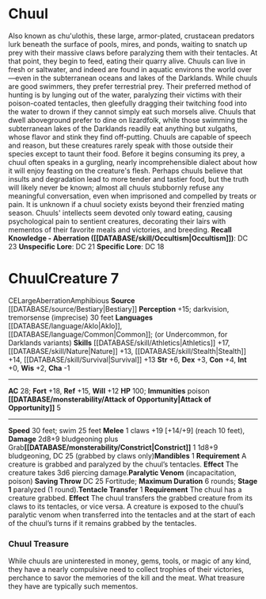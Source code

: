 ﻿---
ac: '28'
alignment: CE
all_resistance: null
burrow_speed: null
charisma: '-1'
climb_speed: null
constitution: '+4'
creature_ability:
- Attack of Opportunity
- Constrict
- Mandibles
- Paralytic Venom
- Tentacle Transfer
creature_family: null
dexterity: '+3'
element: null
fly_speed: null
fortitude: '+18'
hardness: null
hp: '100'
id: '81'
immunity:
- '[[DATABASE/trait/Poison|poison]]'
intelligence: '+0'
land_speed: '30'
language:
- '[[DATABASE/language/Aklo|Aklo]]'
- '[[DATABASE/language/Common|Common]] ; (or Undercommon'
- for Darklands variants)
level: '7'
max_speed: '30'
name: Chuul
perception: '+15'
rarity: Common
reflex: '+15'
resistance: null
rus_type_level: null
school: null
sense:
- darkvision
- tremorsense (imprecise) 30 feet
size: Large
skill:
- '[[DATABASE/skill/Athletics|Athletics]] +17'
- '[[DATABASE/skill/Nature|Nature]] +13'
- '[[DATABASE/skill/Stealth|Stealth]] +14'
- '[[DATABASE/skill/Survival|Survival]] +13'
source: '[[DATABASE/source/Bestiary|Bestiary]]'
speed:
- 30 feet; swim 25 feet
spell: null
strength: '+6'
strength_req: '6'
strongest_save:
- Fortitude
swim_speed: '25'
trait:
- '[[DATABASE/trait/Aberration|Aberration]]'
- '[[DATABASE/trait/Amphibious|Amphibious]]'
type: Creature
vision: Darkvision
weakest_save:
- Will
weakness: null
will: '+12'
wisdom: '+2'

---
# Chuul

Also known as chu'ulothis, these large, armor-plated, crustacean predators lurk beneath the surface of pools, mires, and ponds, waiting to snatch up prey with their massive claws before paralyzing them with their tentacles. At that point, they begin to feed, eating their quarry alive.
 Chuuls can live in fresh or saltwater, and indeed are found in aquatic environs the world over—even in the subterranean oceans and lakes of the Darklands. While chuuls are good swimmers, they prefer terrestrial prey. Their preferred method of hunting is by lunging out of the water, paralyzing their victims with their poison-coated tentacles, then gleefully dragging their twitching food into the water to drown if they cannot simply eat such morsels alive. Chuuls that dwell aboveground prefer to dine on lizardfolk, while those swimming the subterranean lakes of the Darklands readily eat anything but xulgaths, whose flavor and stink they find off-putting.
 Chuuls are capable of speech and reason, but these creatures rarely speak with those outside their species except to taunt their food. Before it begins consuming its prey, a chuul often speaks in a gurgling, nearly incomprehensible dialect about how it will enjoy feasting on the creature's flesh. Perhaps chuuls believe that insults and degradation lead to more tender and tastier food, but the truth will likely never be known; almost all chuuls stubbornly refuse any meaningful conversation, even when imprisoned and compelled by treats or pain.
 It is unknown if a chuul society exists beyond their frenzied mating season. Chuuls' intellects seem devoted only toward eating, causing psychological pain to sentient creatures, decorating their lairs with mementos of their favorite meals and victories, and breeding.
**Recall Knowledge - Aberration ([[DATABASE/skill/Occultism|Occultism]])**: DC 23
**Unspecific Lore**: DC 21
**Specific Lore**: DC 18

# Chuul<span class="item-type">Creature 7</span>

<span class="trait-alignment item-trait">CE</span><span class="trait-size item-trait">Large</span><span class="item-trait">Aberration</span><span class="item-trait">Amphibious</span>
**Source** [[DATABASE/source/Bestiary|Bestiary]]
**Perception** +15; darkvision, tremorsense (imprecise) 30 feet
**Languages** [[DATABASE/language/Aklo|Aklo]], [[DATABASE/language/Common|Common]]; (or Undercommon, for Darklands variants)
**Skills** [[DATABASE/skill/Athletics|Athletics]] +17, [[DATABASE/skill/Nature|Nature]] +13, [[DATABASE/skill/Stealth|Stealth]] +14, [[DATABASE/skill/Survival|Survival]] +13
**Str** +6, **Dex** +3, **Con** +4, **Int** +0, **Wis** +2, **Cha** -1

---
**AC** 28; **Fort** +18, **Ref** +15, **Will** +12
**HP** 100; **Immunities** poison
<span class="in-box-ability">**[[DATABASE/monsterability/Attack of Opportunity|Attack of Opportunity]]** <span class="action-icon">5</span> </span>

---
**Speed** 30 feet; swim 25 feet
<span class="in-box-ability">**Melee** <span class="action-icon">1</span> claws +19 [+14/+9] (reach 10 feet), **Damage** 2d8+9 bludgeoning plus Grab</span><span class="in-box-ability">**[[DATABASE/monsterability/Constrict|Constrict]]** <span class="action-icon">1</span> 1d8+9 bludgeoning, DC 25 (grabbed by claws only)</span><span class="in-box-ability">**Mandibles** <span class="action-icon">1</span> **Requirement** A creature is grabbed and paralyzed by the chuul’s tentacles. **Effect** The creature takes 3d6 piercing damage.</span><span class="in-box-ability">**Paralytic Venom** (incapacitation, poison) **Saving Throw** DC 25 Fortitude; **Maximum Duration** 6 rounds; **Stage 1** paralyzed (1 round).</span><span class="in-box-ability">**Tentacle Transfer** <span class="action-icon">1</span> **Requirement** The chuul has a creature grabbed. **Effect** The chuul transfers the grabbed creature from its claws to its tentacles, or vice versa. A creature is exposed to the chuul’s paralytic venom when transferred into the tentacles and at the start of each of the chuul’s turns if it remains grabbed by the tentacles.</span>

###  Chuul Treasure

While chuuls are uninterested in money, gems, tools, or magic of any kind, they have a nearly compulsive need to collect trophies of their victories, perchance to savor the memories of the kill and the meat. What treasure they have are typically such mementos.